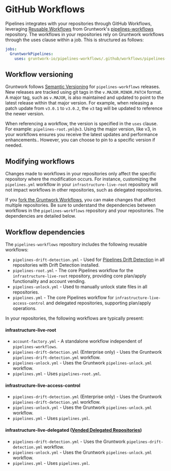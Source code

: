 # GitHub Workflows

Pipelines integrates with your repositories through GitHub Workflows, leveraging [Reusable Workflows](https://docs.github.com/en/actions/sharing-automations/reusing-workflows) from Gruntwork's [pipelines-workflows](https://github.com/gruntwork-io/pipelines-workflows) repository. The workflows in your repositories rely on Gruntwork workflows through the uses clause within a job. This is structured as follows:

```yml
jobs:
  GruntworkPipelines:
    uses: gruntwork-io/pipelines-workflows/.github/workflows/pipelines-root.yml@v3
```

## Workflow versioning

Gruntwork follows [Semantic Versioning](https://semver.org/) for `pipelines-workflows` releases. New releases are tracked using git tags in the `v.MAJOR.MINOR.PATCH` format. A major tag, such as `v.MAJOR`, is also maintained and updated to point to the latest release within that major version. For example, when releasing a patch update from `v3.0.1` to `v3.0.2`, the `v3` tag will be updated to reference the newer version.

When referencing a workflow, the version is specified in the `uses` clause. For example: `pipelines-root.yml@v3`. Using the major version, like v3, in your workflows ensures you receive the latest updates and performance enhancements.. However, you can choose to pin to a specific version if needed.

## Modifying workflows

Changes made to workflows in your repositories only affect the specific repository where the modification occurs. For instance, customizing the `pipelines.yml` workflow in your `infrastructure-live-root` repository will not impact workflows in other repositories, such as delegated repositories.

If you [fork the Gruntwork Workflows](https://docs.gruntwork.io/2.0/docs/pipelines/guides/extending-pipelines#extend-the-github-actions-workflow), you can make changes that affect multiple repositories. Be sure to understand the dependencies between workflows in the `pipelines-workflows` repository and your repositories. The dependencies are detailed below.

## Workflow dependencies

The `pipelines-workflows` repository includes the following reusable workflows:

- `pipelines-drift-detection.yml` - Used for [Pipelines Drift Detection](/2.0/docs/pipelines/concepts/drift-detection) in all repositories with Drift Detection installed.
- `pipelines-root.yml` - The core Pipelines workflow for the `infrastructure-live-root` repository, providing core plan/apply functionality and account vending.
- `pipelines-unlock.yml` - Used to manually unlock state files in all repositories.
- `pipelines.yml` - The core Pipelines workflow for `infrastructure-live-access-control` and delegated repositories, supporting plan/apply operations.

In your repositories, the following workflows are typically present:

#### infrastructure-live-root

- `account-factory.yml` - A standalone workflow independent of `pipelines-workflows`.
- `pipelines-drift-detection.yml` (Enterprise only) - Uses the Gruntwork `pipelines-drift-detection.yml` workflow.
- `pipelines-unlock.yml` - Uses the Gruntwork `pipelines-unlock.yml` workflow.
- `pipelines.yml` - Uses `pipelines-root.yml`.
#### infrastructure-live-access-control

- `pipelines-drift-detection.yml` (Enterprise only) - Uses the Gruntwork `pipelines-drift-detection.yml` workflow.
- `pipelines-unlock.yml` - Uses the Gruntwork `pipelines-unlock.yml` workflow.
- `pipelines.yml` - Uses `pipelines.yml`.

#### infrastructure-live-delegated ([Vended Delegated Repositories](/2.0/docs/accountfactory/guides/delegated-repositories))

- `pipelines-drift-detection.yml` - Uses the Gruntwork `pipelines-drift-detection.yml` workflow.
- `pipelines-unlock.yml` - Uses the Gruntwork `pipelines-unlock.yml` workflow.
- `pipelines.yml` - Uses `pipelines.yml`.

